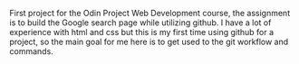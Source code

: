 First project for the Odin Project Web Development course, the assignment is to build the Google search page while utilizing github. I have a lot of experience with html and css but this is my first time using github for a project, so the main goal for me here is to get used to the git workflow and commands.